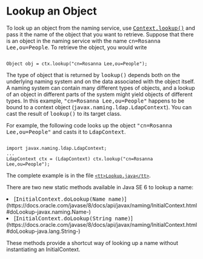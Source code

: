 
# Lookup an Object

To look up an object from the naming service, use 
[<tt>Context.lookup()</tt>](https://docs.oracle.com/javase/8/docs/api/javax/naming/Context.html#lookup-javax.naming.Name-) and pass it the name of the object that you want to retrieve. Suppose that there is an object in the naming service with the name <tt>cn=Rosanna Lee,ou=People</tt>. To retrieve the object, you would write

```

Object obj = ctx.lookup("cn=Rosanna Lee,ou=People");

```

The type of object that is returned by <tt>lookup()</tt> depends both on the underlying naming system and on the data associated with the object itself. A naming system can contain many different types of objects, and a lookup of an object in different parts of the system might yield objects of different types. In this example, <tt>"cn=Rosanna Lee,ou=People"</tt> happens to be bound to a context object (<tt>javax.naming.ldap.LdapContext</tt>). You can cast the result of <tt>lookup()</tt> to its target class.

For example, the following code looks up the object <tt>"cn=Rosanna Lee,ou=People"</tt> and casts it to <tt>LdapContext</tt>.

```

import javax.naming.ldap.LdapContext;
...
LdapContext ctx = (LdapContext) ctx.lookup("cn=Rosanna Lee,ou=People");

```

The complete example is in the file 
[`<tt>Lookup.java</tt>`](examples/Lookup.java).

There are two new static methods available in Java SE 6 to lookup a name:

<li>
[<tt>InitialContext.doLookup(Name name)</tt>](https://docs.oracle.com/javase/8/docs/api/javax/naming/InitialContext.html#doLookup-javax.naming.Name-)</li>
<li>
[<tt>InitialContext.doLookup(String name)</tt>](https://docs.oracle.com/javase/8/docs/api/javax/naming/InitialContext.html#doLookup-java.lang.String-)</li>

These methods provide a shortcut way of looking up a name without instantiating an InitialContext.
